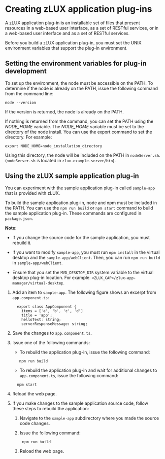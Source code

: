 # Creating zLUX application plug-ins

A zLUX application plug-in is an installable set of files that present resources in a web-based user interface, as a set of RESTful services, or in a web-based user interface and as a set of RESTful services.

Before you build a zLUX application plug-in, you must set the UNIX environment variables that support the plug-in environment.

## Setting the environment variables for plug-in development

To set up the environment, the node must be accessible on the PATH. To determine if the node is already on the PATH, issue the following command from the command line:

```
node --version
``` 

If the version is returned, the node is already on the PATH.  

If nothing is returned from the command, you can set the PATH using the *NODE_HOME* variable. The *NODE_HOME* variable must be set to the directory of the node install. You can use the export command to set the directory. For example: 

```
export NODE_HOME=node_installation_directory
```

Using this directory, the node will be included on the PATH in `nodeServer.sh`. (`nodeServer.sh` is located in `zlux-example-server/bin`). 

## Using the zLUX sample application plug-in

You can experiment with the sample application plug-in called `sample-app` that is provided with zLUX.

To build the sample application plug-in, node and npm must be included in the PATH. You can use the `npm run build` or `npm start` command to build the sample application plug-in. These commands are configured in `package.json`.

**Note:** 

- If you change the source code for the sample application, you must rebuild it.

- If you want to modify `sample-app`, you must run `npm install` in the virtual desktop and the `sample-app/webClient`. Then, you can run `npm run build` in `sample-app/webClient`.

- Ensure that you set the `MVD_DESKTOP_DIR` system variable to the virtual desktop plug-in location. For example: `<ZLUX_CAP>/zlux-app-manager/virtual-desktop`.

1.   Add an item to `sample-app`. The following figure shows an excerpt from `app.component.ts`:

      ```
        export class AppComponent {
          items = ['a', 'b', 'c', 'd']
          title = 'app';
          helloText: string;
          serverResponseMessage: string;
      ```

2.   Save the changes to `app.component.ts`. 
3.   Issue one of the following commands: 
     -   To rebuild the application plug-in, issue the following command:
     ```
        npm run build
     ```
     -   To rebuild the application plug-in and wait for additional changes to `app.component.ts`, issue the following command:
     ```
       npm start
     ``` 
4.   Reload the web page. 
5.   If you make changes to the sample application source code, follow these steps to rebuild the application: 
     1. Navigate to the `sample-app` subdirectory where you made the source code changes. 
     2. Issue the following command:
          ```
           npm run build
          ``` 

     3.   Reload the web page. 
